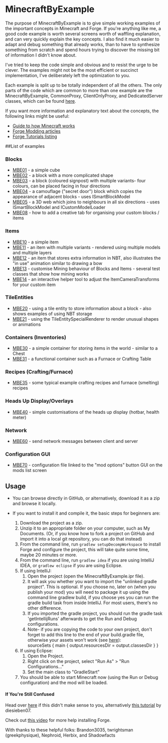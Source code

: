 MinecraftByExample
==================

The purpose of MinecraftByExample is to give simple working examples of the important concepts in Minecraft and Forge. If you're anything like me, a good code example is worth several screens worth of waffling explanation, and can very quickly explain the key concepts.  I also find it much easier to adapt and debug something that already works, than to have to synthesize something from scratch and spend hours trying to discover the missing bit of information I didn't know about.

I've tried to keep the code simple and obvious and to resist the urge to be clever. The examples might not be the most efficient or succinct implementation, I've deliberately left the optimization to you.

Each example is split up to be totally independent of all the others.  The only parts of the code which are common to more than one example are the MinecraftByExample, CommonProxy, ClientOnlyProxy, and DedicatedServer classes, which can be found [here][main_classes].


If you want more information and explanatory text about the concepts, the following links might be useful:

  - [Guide to how Minecraft works][greyminecraftcoder]
  - [Forge Modding articles][wuppy]
  - [Forge Tutorials listing][tutorials_forum]

##List of examples
### Blocks
  - [MBE01][01] - a simple cube
  - [MBE02][02] - a block with a more complicated shape
  - [MBE03][03] - a block (coloured signpost) with multiple variants- four colours, can be placed facing in four directions
  - [MBE04][04] - a camouflage ("secret door") block which copies the appearance of adjacent blocks - uses ISmartBlockModel
  - [MBE05][05] - a 3D web which joins to neighbours in all six directions - uses ISmartBlockModel and ICustomModelLoader
  - [MBE08][08] - how to add a creative tab for organising your custom blocks / items

### Items
  - [MBE10][10] - a simple item
  - [MBE11][11] - an item with multiple variants - rendered using multiple models and multiple layers
  - [MBE12][12] - an item that stores extra information in NBT, also illustrates the "in use" animation similar to drawing a bow
  - [MBE13][13] - customise Mining behaviour of Blocks and Items - several test classes that show how mining works
  - [MBE14][14] - an interactive helper tool to adjust the ItemCameraTransforms for your custom item

### TileEntities
  - [MBE20][20] - using a tile entity to store information about a block - also shows examples of using NBT storage
  - [MBE21][21] - using the TileEntitySpecialRenderer to render unusual shapes or animations

### Containers (Inventories)
  - [MBE30][30] - a simple container for storing items in the world - similar to a Chest
  - [MBE31][31] - a functional container such as a Furnace or Crafting Table

### Recipes (Crafting/Furnace)
  - [MBE35][35] - some typical example crafting recipes and furnace (smelting) recipes

### Heads Up Display/Overlays
  - [MBE40][40] - simple customisations of the heads up display (hotbar, health meter)

### Network
  - [MBE60][60] - send network messages between client and server

### Configuration GUI
  - [MBE70][70] - configuration file linked to the "mod options" button GUI on the mods list screen

## Usage
  - You can browse directly in GitHub, or alternatively, download it as a zip and browse it locally.

  - If you want to install it and compile it, the basic steps for beginners are:
    1. Download the project as a zip.
    2. Unzip it to an appropriate folder on your computer, such as My Documents.  (Or, if you know how to fork a project on GitHub and import it into a local git repository, you can do that instead)
    3. From the command line, run `gradlew setupDecompWorkspace` to install Forge and configure the project, this will take quite some time, maybe 20 minutes or more.
    4. From the command line, run `gradlew idea` if you are using IntelliJ IDEA, or `gradlew eclipse` if you are using Eclipse.
    5. If using IntelliJ:
        1. Open the project (open the MinecraftByExample.ipr file).
        2. It will ask you whether you want to import the "unlinked gradle project".  This is optional.  If you choose no,
           later on (when you publish your mod) you will need to package it up using the command line gradlew build, if you
           choose yes you can run the gradle build task from inside IntelliJ.  For most users, there's no other difference.
        3. If you imported the gradle project, you should run the gradle task 'getIntellijRuns' afterwards to get the Run and Debug
           configurations.
        4. Note- if you are copying the code to your own project, don't forget to add this line to the end of your build.gradle
           file, otherwise your assets won't work (see [here][IntellijFix]):<br>
           sourceSets { main { output.resourcesDir = output.classesDir } }
    6. If using Eclipse:
        1. Open the Project.
        2. Right click on the project, select "Run As" > "Run Configurations..."
        3. Set the main class to "GradleStart"
    7. You should be able to start Minecraft now (using the Run or Debug configuration) and the mod will be loaded.
    
#### If You're Still Confused
Head over [here][more_help] if this didn't make sense to you, alternatively [this tutorial][diesieben_idea] by diesieben07.

Check out [this video][forge_installation] for more help installing Forge.

[main_classes]: https://github.com/TheGreyGhost/MinecraftByExample/tree/master/src/main/java/minecraftbyexample
[greyminecraftcoder]: http://greyminecraftcoder.blogspot.com.au/p/list-of-topics.html
[wuppy]: http://www.wuppy29.com/minecraft/modding-tutorials/forge-modding-1-8
[tutorials_forum]: http://www.minecraftforge.net/forum/index.php/board,120.0.html

[01]: https://github.com/TheGreyGhost/MinecraftByExample/tree/master/src/main/java/minecraftbyexample/mbe01_block_simple
[02]: https://github.com/TheGreyGhost/MinecraftByExample/tree/master/src/main/java/minecraftbyexample/mbe02_block_partial
[03]: https://github.com/TheGreyGhost/MinecraftByExample/tree/master/src/main/java/minecraftbyexample/mbe03_block_variants
[04]: https://github.com/TheGreyGhost/MinecraftByExample/tree/master/src/main/java/minecraftbyexample/mbe04_block_smartblockmodel1
[05]: https://github.com/TheGreyGhost/MinecraftByExample/tree/master/src/main/java/minecraftbyexample/mbe05_block_smartblockmodel2
[08]: https://github.com/TheGreyGhost/MinecraftByExample/tree/master/src/main/java/minecraftbyexample/mbe08_creative_tab

[10]: https://github.com/TheGreyGhost/MinecraftByExample/tree/master/src/main/java/minecraftbyexample/mbe10_item_simple
[11]: https://github.com/TheGreyGhost/MinecraftByExample/tree/master/src/main/java/minecraftbyexample/mbe11_item_variants
[12]: https://github.com/TheGreyGhost/MinecraftByExample/tree/master/src/main/java/minecraftbyexample/mbe12_item_nbt_animate
[13]: https://github.com/TheGreyGhost/MinecraftByExample/tree/master/src/main/java/minecraftbyexample/mbe14_item_camera_transforms
[14]: https://github.com/TheGreyGhost/MinecraftByExample/tree/master/src/main/java/minecraftbyexample/mbe14_item_camera_transforms

[20]: https://github.com/TheGreyGhost/MinecraftByExample/tree/master/src/main/java/minecraftbyexample/mbe20_tileentity_data
[21]: https://github.com/TheGreyGhost/MinecraftByExample/tree/master/src/main/java/minecraftbyexample/mbe21_tileentityspecialrenderer

[30]: https://github.com/TheGreyGhost/MinecraftByExample/tree/master/src/main/java/minecraftbyexample/mbe30_inventory_basic
[31]: https://github.com/TheGreyGhost/MinecraftByExample/tree/master/src/main/java/minecraftbyexample/mbe31_inventory_furnace
[35]: https://github.com/TheGreyGhost/MinecraftByExample/tree/master/src/main/java/minecraftbyexample/mbe35_recipes

[40]: https://github.com/TheGreyGhost/MinecraftByExample/tree/master/src/main/java/minecraftbyexample/mbe40_hud_overlay

[60]: https://github.com/TheGreyGhost/MinecraftByExample/tree/master/src/main/java/minecraftbyexample/mbe60_network_messages

[70]: https://github.com/TheGreyGhost/MinecraftByExample/tree/master/src/main/java/minecraftbyexample/mbe70_configuration

[more_help]: http://www.minecraftforge.net/forum/index.php?topic=21354.msg108332#msg108332
[forge_installation]: http://youtu.be/8VEdtQLuLO0
[alternate_idea]: #alternate-setup-for-intellij-idea
[gradle_tool_window]: https://www.jetbrains.com/idea/help/gradle-tool-window.html
[diesieben_idea]: http://www.minecraftforge.net/forum/index.php/topic,21354.0.html
[IntellijFix]:http://www.minecraftforge.net/forum/index.php/topic,21354.0.html

With thanks to these helpful folks:
Brandon3035,
twrightsman (greekphysique),
Nephroid,
Herbix, and
Shadowfacts
